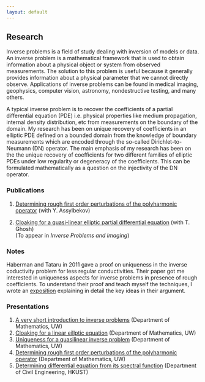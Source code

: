 ```yaml
---
layout: default
---
```


## Research

Inverse problems is a field of study dealing with inversion of models or data. An inverse problem is a mathematical framework that is used to obtain information about a physical object or system from observed measurements. The solution to this problem is useful because it generally provides information about a physical parameter that we cannot directly observe. Applications of inverse problems can be found in medical imaging, geophysics, computer vision, astronomy, nondestructive testing, and many others.

A typical inverse problem is to recover the coefficients of a partial differential equation (PDE) i.e. physical properties like medium propagation, internal density distribution, etc from measurements on the boundary of the domain. My research has been on unique recovery of coefficients in an elliptic PDE defined on a bounded domain from the knowledge of boundary measurements which are encoded through the so-called Dirichlet-to-Neumann (DN) operator. The main emphasis of my research has been on the the unique recovery of coefficients for two different families of elliptic PDEs under low regularity or degeneracy of the coefficients. This can be formulated mathematically as
a question on the injectivity of the DN operator.

### Publications

1. [Determining rough first order perturbations of the polyharmonic operator](https://arxiv.org/pdf/1703.02569.pdf) (with Y. Assylbekov)

2. [Cloaking for a quasi-linear elliptic partial differential equation](https://arxiv.org/pdf/1704.02714.pdf) (with T. Ghosh)<br>(To appear in *Inverse Problems and Imaging*)

### Notes 
Haberman and Tataru in 2011 gave a proof on uniqueness in the inverse coductivity problem for less regular conductivities. Their paper got me interested in uniqueness aspects for inverse problems in presence of rough coefficients. To understand their proof and teach myself the techniques, I wrote an [exposition](documents/HT_uniqueness_exposition.pdf) explaining in detail the key ideas in their argument. 

### Presentations

1. [A very short introduction to inverse problems](documents/short_intro_inverse_problem_slides.pdf) (Department of Mathematics, UW)
2. [Cloaking for a linear eillptic equation](documents/KSVW_cloaking_paper_slides.pdf) (Department of Mathematics, UW)
3. [Uniqueness for a quasilinear inverse problem](documents/generals_slides.pdf) (Department of Mathematics, UW)
4. [Determining rough first order perturbations of the polyharmonic operator](documents/polyharmonic_slides.pdf) (Department of Mathematics, UW)
5. [Determining differential equation from its spectral function](documents/spectral_function_presentation.pdf) (Department of Civil Engineering, HKUST)
<br>
<br>



